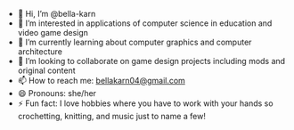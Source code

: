 - 👋 Hi, I’m @bella-karn
- 👀 I’m interested in applications of computer science in education and video game design
- 🌱 I’m currently learning about computer graphics and computer architecture
- 💞️ I’m looking to collaborate on game design projects including mods and original content
- 📫 How to reach me: bellakarn04@gmail.com
- 😄 Pronouns: she/her
- ⚡ Fun fact: I love hobbies where you have to work with your hands so crochetting, knitting, and music just to name a few!
